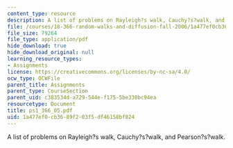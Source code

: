 ```yaml
---
content_type: resource
description: A list of problems on Rayleigh?s walk, Cauchy?s?walk, and Pearson?s?walk.
file: /courses/18-366-random-walks-and-diffusion-fall-2006/1a477ef0cb3689f203f5df46158bf824_ps1_366_05.pdf
file_size: 79264
file_type: application/pdf
hide_download: true
hide_download_original: null
learning_resource_types:
- Assignments
license: https://creativecommons.org/licenses/by-nc-sa/4.0/
ocw_type: OCWFile
parent_title: Assignments
parent_type: CourseSection
parent_uid: c383534d-a729-544e-f175-5be330bc94ea
resourcetype: Document
title: ps1_366_05.pdf
uid: 1a477ef0-cb36-89f2-03f5-df46158bf824
---
```

A list of problems on Rayleigh?s walk, Cauchy?s?walk, and Pearson?s?walk.